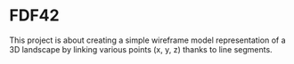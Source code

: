 # FDF42
This project is about creating a simple wireframe model representation of a 3D landscape by linking various points (x, y, z) thanks to line segments.
